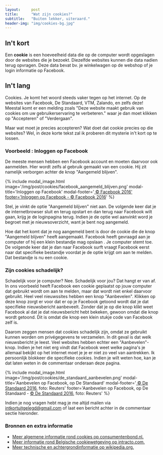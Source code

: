 ```yaml
---
layout:     post
title:      "Wat zijn cookies?"
subtitle:   "Buiten lekker, uiteraard."
header-img: "img/cookies-bg.jpg"
---
```

## In\'t kort

Een **cookie** is een hoeveelheid data die op de computer wordt opgeslagen door de websites die je bezoekt. Diezelfde websites kunnen die data nadien terug opvragen. Deze data bevat bv. je winkelwagen op de webshop of je login informatie op Facebook.

## In\'t lang
Cookies. Je komt het woord steeds vaker tegen op het internet. Op de websites van Facebook, De Standaard, VTM, Zalando, en zelfs deze! Meestal komt er een melding zoals "Deze website maakt gebruik van cookies om uw gebruikerservaring te verbeteren." waar je dan moet klikken op "Accepteren" of "Verdergaan".

Maar wat moet je precies accepteren? Wat doet dat cookie precies op die websites? Wel, in deze korte tekst zal ik proberen dit mysterie in't kort op te lossen.

### Voorbeeld : Inloggen op Facebook
De meeste mensen hebben een Facebook account en moeten daarvoor ook aanmelden. Hier wordt zelfs al gebruik gemaakt van een cookie. Hij zit namelijk verborgen achter de knop "Aangemeld blijven".

{% include modal_image.html image='/img/post/cookies/facebook_aangemeld_blijven.png' modal-title='Inloggen op Facebook' modal-footer='<a href="https://www.facebook.com/"> &copy; Facebook 2016' footer='Inloggen op Facebook - <a href="https://www.facebook.com/"> &copy; Facebook 2016</a>' %}

Stel, je vinkt de optie "Aangemeld blijven" niet aan. De volgende keer dat je de internetbrowser sluit en terug opstart en dan terug naar Facebook wilt gaan, krijg je de loginpagina terug. Indien je de optie wel aanvinkt word je begroet met je nieuwsoverzicht, want je bent nog aangemeld.

Hoe dat het komt dat je nog aangemeld bent is door de cookie die de knop "Aangemeld blijven" heeft aangemaakt. Facebook heeft gevraagd aan je computer of hij een klein bestandje mag opslaan . Je computer stemt toe. De volgende keer dat je dan naar Facebook surft vraagt Facebook eerst naar dat specifieke bestandje voordat je de optie krijgt om aan te melden. Dat bestandje is nu een cookie.

### Zijn cookies schadelijk?
Schadelijk voor je computer? Nee. Schadelijk voor jou? Dat hangt er van af. In ons voorbeeld heeft Facebook een cookie geplaatst op jouw computer dat gebruikt wordt om aan te melden, maar dat wordt niet enkel daarvoor gebruikt. Heel veel nieuwssites hebben een knop "Aanbevelen". Klikken op deze knop zorgt er voor dat er op je Facebook getoond wordt dat je dat specifieke nieuwsbericht aanbeveelt. Zonder dat je op die knop klikt weet Facebook al dat je dat nieuwsbericht hebt bekeken, gewoon omdat die knop wordt getoond. Dit is omdat die knop een klein stukje code van Facebook zelf is.

Daarom zeggen mensen dat cookies schadelijk zijn, omdat ze gebruikt kunnen worden om privégegevens te verzamelen. In dit geval is dat welk nieuwsbericht je leest. Veel websites hebben echter een "Aanbevelen"-knop. Indien je het niet erg vindt dat Facebook weet welke pagina's je allemaal bekijkt op het internet moet je je er niet zo veel van aantrekken. Ik persoonlijk blokkeer die specifieke cookies. Indien je wilt weten hoe, kan je dat laten weten in de commentaar onderaan deze pagina.

{% include modal_image.html image='/img/post/cookies/de_standaard_aanbevelen.png' modal-title='Aanbevelen op Facebook, op De Standaard' modal-footer='<a href="http://www.standaard.be/cnt/dmf20150925_01887945"> &copy; De Standaard 2016</a>, foto: Reuters' footer='Aanbevelen op Facebook, op De Standaard - <a href="http://www.standaard.be/cnt/dmf20150925_01887945"> &copy; De Standaard 2016</a>, foto: Reuters' %}

Indien je nog vragen hebt mag je me altijd mailen via <intkortuitgelegd@gmail.com> of laat een bericht achter in de commentaar sectie hieronder.

### Bronnen en extra informatie

- [Meer algemene informatie rond cookies op consumentenbond.nl.](http://www.consumentenbond.nl/veilig-online/extra/wat-zijn-cookies/ "meer algemene informatie rond cookies op consumentenbond.nl")
- [Meer informatie rond Belgische cookiewetgeving op intracto.com.](http://www.intracto.com/nl/blog/de-belgische-cookiewetgeving-doorgelicht "meer informatie rond Belgische cookiewetgeving op intracto.com")
- [Meer technische en achtergrondinformatie op wikipedia.org.](https://nl.wikipedia.org/wiki/Cookie_(internet) "meer technische en achtergrondinformatie op wikipedia.org")
